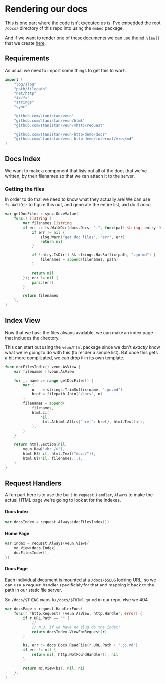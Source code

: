 # Rendering our docs

This is one part where the code isn't executed _as is_.
I've embedded the root `/docs/` directory of this repo into
using the `embed` package.

And if we want to render one of these documents we can use
the `md.View()` that we create [here][md-view].

## Requirements

As usual we need to import some things to get this to work.

```go
import (
    "log/slog"
    "path/filepath"
    "net/http"
    "io/fs"
    "strings"
    "sync"

    "github.com/stanistan/veun"
    "github.com/stanistan/veun/html"
    "github.com/stanistan/veun/vhttp/request"

    "github.com/stanistan/veun-http-demo/docs"
    "github.com/stanistan/veun-http-demo/internal/view/md"
)
```

## Docs Index

We want to make a component that lists out all of the docs
that we've written, by their filenames so that we can attach
it to the server.

### Getting the files

In order to do that we need to know what they actually are!
We can use `fs.WalkDir` to figure this out, and generate the entire
list, and do it _once_.

```go
var getDocFiles = sync.OnceValue(
	func() []string {
		var filenames []string
		if err := fs.WalkDir(docs.Docs, ".", func(path string, entry fs.DirEntry, err error) error {
			if err != nil {
				slog.Warn("get doc files", "err", err)
				return nil
			}

			if !entry.IsDir() && strings.HasSuffix(path, ".go.md") {
				filenames = append(filenames, path)
			}

			return nil
		}); err != nil {
			panic(err)
		}

		return filenames
	},
)
```

## Index View

Now that we have the files always available, we can make an index page that includes
the directory.

This can start out using the `veun/html` package since we don't _exactly_ know what
we're going to do with this (to render a simple list). But once this gets a bit
more complicated, we can drop it in its own template.


```go
func docFilesIndex() veun.AsView {
	var filenames []veun.AsView

	for _, name := range getDocFiles() {
		var (
			n    = strings.TrimSuffix(name, ".go.md")
			href = filepath.Join("/docs", n)
		)
		filenames = append(
			filenames,
			html.Li(
				nil,
				html.A(html.Attrs{"href": href}, html.Text(n)),
			),
		)
	}

	return html.Section(nil,
        veun.Raw("<hr />"),
        html.H3(nil, html.Text("docs/")),
        html.Ul(nil, filenames...),
    )
}
```

## Request Handlers

A fun part here is to use the built-in `request.Handler`, `Always` to make
the actual HTML page we're going to look at for the indexes.

#### Docs Index

```go
var docsIndex = request.Always(docFilesIndex())
```

#### Home Page

```go
var index = request.Always(veun.Views{
    md.View(docs.Index),
    docFilesIndex(),
})
```

#### Docs Page

Each individual document is mounted at a `/docs/$SLUG` looking
URL, so we can use a request handler specificlaly for that and
mapping it back to the path in our static file server.

So `/docs/$THING` maps to `/docs/$THING.go.md` in our repo, else we 404.

```go
var docsPage = request.HandlerFunc(
	func(r *http.Request) (veun.AsView, http.Handler, error) {
		if r.URL.Path == "" {
			//
			// N.B. if we have no slug do the index!
			return docsIndex.ViewForRequest(r)
		}

		bs, err := docs.Docs.ReadFile(r.URL.Path + ".go.md")
		if err != nil {
			return nil, http.NotFoundHandler(), nil
		}

		return md.View(bs), nil, nil
	},
)
```

[md-view]: /docs/internal/view/md/1-view
